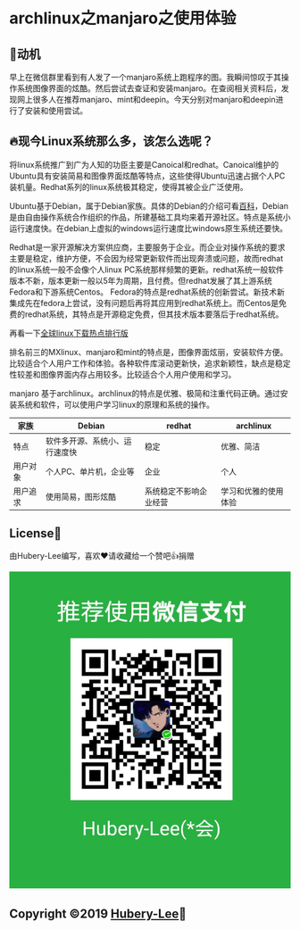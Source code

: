 # archlinux之manjaro之使用体验

## :anger:动机

早上在微信群里看到有人发了一个manjaro系统上跑程序的图。我瞬间惊叹于其操作系统图像界面的炫酷。然后尝试去查证和安装manjaro。在查阅相关资料后，发现网上很多人在推荐manjaro、mint和deepin。今天分别对manjaro和deepin进行了安装和使用尝试。

## :fire:现今Linux系统那么多，该怎么选呢？

将linux系统推广到广为人知的功臣主要是Canoical和redhat。Canoical维护的Ubuntu具有安装简易和图像界面炫酷等特点，这些使得Ubuntu迅速占据个人PC装机量。Redhat系列的linux系统极其稳定，使得其被企业广泛使用。

Ubuntu基于Debian，属于Debian家族。具体的Debian的介绍可看[百科](https://baike.baidu.com/item/Debian/748667?fr=aladdin)，Debian是由自由操作系统合作组织的作品，所建基础工具均来着开源社区。特点是系统小运行速度快。在debian上虚拟的windows运行速度比windows原生系统还要快。

Redhat是一家开源解决方案供应商，主要服务于企业。而企业对操作系统的要求主要是稳定，维护方便，不会因为经常更新软件而出现奔溃或问题，故而redhat 的linux系统一般不会像个人linux PC系统那样频繁的更新。redhat系统一般软件版本不新，版本更新一般以5年为周期，且付费。但redhat发展了其上游系统Fedora和下游系统Centos。 Fedora的特点是redhat系统的创新尝试。新技术新集成先在fedora上尝试，没有问题后再将其应用到redhat系统上。而Centos是免费的redhat系统，其特点是开源稳定免费，但其技术版本要落后于redhat系统。

再看一下[全球linux下载热点排行版](https://distrowatch.com/dwres.php?resource=popularity)	

排名前三的MXlinux、manjaro和mint的特点是，图像界面炫丽，安装软件方便。比较适合个人用户工作和体验。各种软件库滚动更新快，追求新颖性，缺点是稳定性较差和图像界面内存占用较多。比较适合个人用户使用和学习。

manjaro 基于archlinux。archlinux的特点是优雅、极简和注重代码正确。通过安装系统和软件，可以使用户学习linux的原理和系统的操作。

|家族| Debian                         | redhat | archlinux  |
| ---- | ------------------------------ | ------ | ---------- |
| 特点 | 软件多开源、系统小、运行速度快 | 稳定   | 优雅、简洁 |
| 用户对象 |个人PC、单片机，企业等 | 企业 |个人|
| 用户追求 | 使用简易，图形炫酷 | 系统稳定不影响企业经营 | 学习和优雅的使用体验 |



## License:memo:

由Hubery-Lee编写，喜欢:heart:请收藏给一个赞吧:thumbsup:捐赠

![](./images/捐赠.jpg)

## Copyright :copyright:2019 [Hubery-Lee](https://github.com/Hubery-Lee):sparkling_heart: 







